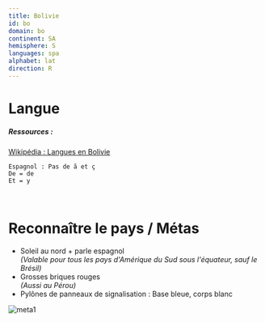 ```yaml
---
title: Bolivie
id: bo
domain: bo
continent: SA
hemisphere: S
languages: spa
alphabet: lat
direction: R
---
```


# Langue

##### Ressources :

[Wikipédia : Langues en Bolivie](https://fr.wikipedia.org/wiki/Langues_en_Bolivie)

```
Espagnol : Pas de ã et ç
De = de
Et = y
```

<br/>

# Reconnaître le pays / Métas

- Soleil au nord + parle espagnol  
  *(Valable pour tous les pays d'Amérique du Sud sous l'équateur, sauf le Brésil)*
- Grosses briques rouges  
  *(Aussi au Pérou)*
- Pylônes de panneaux de signalisation : Base bleue, corps blanc

![meta1](/images/bo_geoguessr.png)
